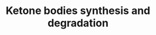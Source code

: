 ---
annotations:
- type: Pathway Ontology
  value: ketone bodies metabolic pathway
authors:
- MaintBot
- Thomas
- Egonw
- Khanspers
- Ddigles
- Zhu.lu
- Eweitz
description: 'Ketone bodies are three water-soluble compounds that are produced as
  by-products when fatty acids are broken down for energy in the liver and kidney.
  They are used as a source of energy in the heart and brain. In the brain, they are
  a vital source of energy during fasting.  Source: [[wikipedia:Ketone_bodies|Wikipedia]]'
last-edited: 2021-05-21
organisms:
- Pan troglodytes
redirect_from:
- /index.php/Pathway:WP898
- /instance/WP898
schema-jsonld:
- '@context': https://schema.org/
  '@id': https://wikipathways.github.io/pathways/WP898.html
  '@type': Dataset
  creator:
    '@type': Organization
    name: WikiPathways
  description: 'Ketone bodies are three water-soluble compounds that are produced
    as by-products when fatty acids are broken down for energy in the liver and kidney.
    They are used as a source of energy in the heart and brain. In the brain, they
    are a vital source of energy during fasting.  Source: [[wikipedia:Ketone_bodies|Wikipedia]]'
  keywords:
  - HMGCS2
  - Acetoacetate
  - Acetyl-CoA
  - OXCT1
  - 3-Hydroxy-3-methylglutaryl-CoA
  - HMGCL
  - Acetoacetyl-CoA
  - 3-Hydroxy-butyrate
  - BDH1
  - ACAT1
  license: CC0
  name: Ketone bodies synthesis and degradation
seo: CreativeWork
title: Ketone bodies synthesis and degradation
wpid: WP898
---